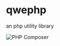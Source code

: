 # qwephp
an php utility library

![PHP Composer](https://github.com/qwenode/qwephp/workflows/PHP%20Composer/badge.svg)

